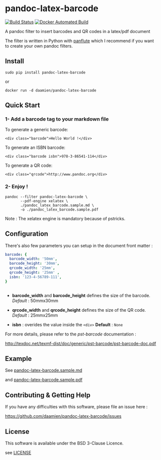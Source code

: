pandoc-latex-barcode
===============================================================================

[![Build Status](https://travis-ci.org/daamien/pandoc-latex-barcode.svg?branch=master)](https://travis-ci.org/daamien/pandoc-latex-barcode)
[![Docker Automated Build](https://img.shields.io/docker/automated/daamien/pandoc-latex-barcode.svg)](https://hub.docker.com/r/daamien/pandoc-latex-barcode/)

A pandoc filter to insert barcodes and QR codes in a latex/pdf document

The filter is written in Python with [panflute](http://scorreia.com/software/panflute/) 
which I recommend if you want to create your own pandoc filters.
 

Install
-------------------------------------------------------------------------------

```
sudo pip install pandoc-latex-barcode
```

or 

```
docker run -d daamien/pandoc-latex-barcode
```

Quick Start
-------------------------------------------------------------------------------

### 1- Add a barcode tag to your markdown file


To generate a generic barcode:

```                                                                             
<div class="barcode">Hello World !</div>                                 
```      

To generate an ISBN barcode:

```
<div class="barcode isbn">978-3-86541-114</div>
```

To generate a QR code:

```                                                                             
<div class="qrcode">http://www.pandoc.org</div>                                 
```      


### 2- Enjoy !

```
pandoc --filter pandoc-latex-barcode \
       --pdf-engine xelatex \
       ./pandoc_latex_barcode.sample.md \ 
       -o ./pandoc_latex_barcode.sample.pdf
```

Note : The xelatex engine is mandatory because of pstricks.


Configuration
-------------------------------------------------------------------------------



There's also few parameters you can setup in the document front matter :

```yaml
barcode: {                                                                      
  barcode_width: '50mm',                                                       
  barcode_height: '30mm',                                                       
  qrcode_width: '25mm',                                                         
  qrcode_height: '25mm' ,                                                       
  isbn: '123-4-56789-111',                                                      
}                                                                               
                                                                                
```

- **barcode_width** and **barcode_height** defines the size of the barcode.
  _Default_ : 50mmx30mm

- **qrcode_width** and **qrcode_height** defines the size of the QR code. 
  _Default_ : 25mmx25mm

- **isbn** : overides the value inside the ``<div>``
  __Default__ : ``None``

For more details, please refer to the _pst-barcode_ documentation :

http://texdoc.net/texmf-dist/doc/generic/pst-barcode/pst-barcode-doc.pdf

Example
-------------------------------------------------------------------------------

See [pandoc-latex-barcode.sample.md](pandoc-latex-barcode.sample.md)

and [pandoc-latex-barcode.sample.pdf](pandoc-latex-barcode.sample.pdf)

Contributing & Getting Help
-------------------------------------------------------------------------------

If you have any difficulties with this software, please file an issue here :

https://github.com/daamien/pandoc-latex-barcode/issues

License
-------------------------------------------------------------------------------

This software is available under the BSD 3-Clause Licence.

see [LICENSE](LICENSE)
